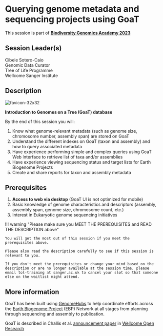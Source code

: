 # Querying genome metadata and sequencing projects using GoaT

This session is part of [**Biodiversity Genomics Academy 2023**](https://BGA23.org)

## Session Leader(s)

Cibele Sotero-Caio  
Genomic Data Curator  
Tree of Life Programme  
Wellcome Sanger Institute

## Description

![favicon-32x32](https://github.com/BGAcademy23/goat/assets/13206220/6758c870-f72e-43c9-8d05-e0c47d3de052)

**Introduction to Genomes on a Tree (GoaT) database**

By the end of this session you will:

1. Know what genome-relevant metadata (such as genome size, chromosome number, assembly span) are stored on GoaT
2. Understand the different indexes on GoaT (taxon and assembly) and how to query associated metadata
3. Have experience performing simple and complex queries using GoaT Web Interface to retrieve list of taxa and/or assemblies
4. Have experience viewing sequencing status and target lists for Earth Biogenome Projects
5. Create and share reports for taxon and assembly metadata

## Prerequisites

1. **Access to web via desktop** (GoaT UI is not optimized for mobile)
2. Basic knowledge of genome characteristics and descriptors (assembly, assembly span, genome size, chromosome count, 
 etc.)
3. Interest in Eukaryotic genome sequencing initiatives

!!! warning "Please make sure you MEET THE PREREQUISITES and READ THE DESCRIPTION above"

    You will get the most out of this session if you meet the prerequisites above.

    Please also read the description carefully to see if this session is relevant to you.
    
    If you don't meet the prerequisites or change your mind based on the description or are no longer available at the session time, please email tol-training at sanger.ac.uk to cancel your slot so that someone else on the waitlist might attend.

## More information
GoaT has been built using [GenomeHubs](https://github.com/genomehubs/genomehubs) to help coordinate efforts across the [Earth Biogenome Project](https://www.earthbiogenome.org) (EBP) Network at all stages from planning through sequencing and assembly to publication.

GoaT is described in Challis et al. [announcement paper](https://wellcomeopenresearch.org/articles/8-24) in [Wellcome Open Research](https://wellcomeopenresearch.org)
